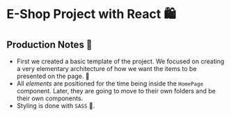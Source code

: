 # E-Shop Project with React 🛍️

## Production Notes 💭

- First we created a basic template of the project. We focused on creating a very elementary architecture of how we want the items to be presented on the page. 🌳
- All _elements_ are positioned for the time being inside the `HomePage` component. Later, they are going to move to their own folders and be their own components.
- Styling is done with `SASS` 💅.
